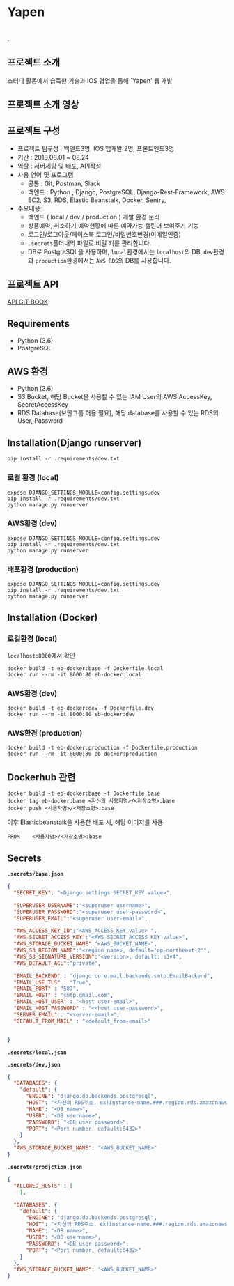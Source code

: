 # Yapen
 <br>
. <br>

## 프로젝트 소개
스터디 활동에서 습득한 기술과 IOS 협업을 통해 `Yapen' 웹 개발

## 프로젝트 소개 영상

## 프로젝트 구성
- 프로젝트 팀구성 : 백엔드3명, IOS 앱개발 2명, 프론트엔드3명
- 기간 : 2018.08.01 ~ 08.24
- 역할 : 서버세팅 및 배포, API작성
- 사용 언어 및 프로그램
  - 공통 : Git, Postman, Slack
  - 백엔드 : Python , Django, PostgreSQL, Django-Rest-Framework, AWS EC2, S3, RDS, Elastic Beanstalk, Docker, Sentry,
- 주요내용:
  - 백엔드 ( local / dev / production ) 개발 환경 분리
  - 상품예약, 취소하기,예약현황에 따른 예약가능 캘린더 보여주기 기능
  - 로그인/로그아웃/페이스북 로그인/비밀번호변경(이메일인증)
  - `.secrets`폴더내의 파일로 비밀 키를 관리합니다.
  - DB로 PostgreSQL을 사용하며, `local`환경에서는 `localhost`의 DB, `dev`환경과 `production`환경에서는 `AWS RDS`의 DB를 사용합니다.

## 프로젝트 API
[API GIT BOOK](https://wps-yapen.gitbook.io/project/yapen-api)

## Requirements
- Python (3.6)
- PostgreSQL

## AWS 환경
- Python (3.6)
- S3 Bucket, 해당 Bucket을 사용할 수 있는 IAM User의 AWS AccessKey, SecretAccessKey
- RDS Database(보안그룹 허용 필요), 해당 database를 사용할 수 있는 RDS의 User, Password

## Installation(Django runserver)

```
pip install -r .requirements/dev.txt
```

### 로컬 환경 (local)

```
expose DJANGO_SETTINGS_MODULE=config.settings.dev
pip install -r .requirements/dev.txt
python manage.py runserver

```

### AWS환경 (dev)

```
expose DJANGO_SETTINGS_MODULE=config.settings.dev
pip install -r .requirements/dev.txt
python manage.py runserver

```

### 배포환경 (production)

```
expose DJANGO_SETTINGS_MODULE=config.settings.dev
pip install -r .requirements/dev.txt
python manage.py runserver

```

## Installation (Docker)

### 로컬환경 (local)
`localhost:8000`에서 확인

```
docker build -t eb-docker:base -f Dockerfile.local
docker run --rm -it 8000:80 eb-docker:local
```

### AWS환경 (dev)

```
docker build -t eb-docker:dev -f Dockerfile.dev
docker run --rm -it 8000:80 eb-docker:dev
```

### AWS환경 (production)

```
docker build -t eb-docker:production -f Dockerfile.production
docker run --rm -it 8000:80 eb-docker:production
```

## Dockerhub 관련

```
docker build -t eb-docker:base -f Dockerfile.base
docker tag eb-docker:base <자신의 사용자명>/<저장소명>:base
docker push <사용자명>/<저장소명>:base
```
이후 Elasticbeanstalk을 사용한 배포 시, 해당 이미지를 사용

```docker file
FROM    <사용자명>/<저장소명>:base
```

## Secrets

**`.secrets/base.json`**

```json
{
  "SECRET_KEY": "<Django settings SECRET_KEY value>",

  "SUPERUSER_USERNAME":"<superuser username>",
  "SUPERUSER_PASSWORD":"<superuser user-password>",
  "SUPERUSER_EMAIL":"<superuser user-email>",

  "AWS_ACCESS_KEY_ID":"<AWS_ACCESS_KEY value> ",
  "AWS_SECRET_ACCESS_KEY":"<AWS_SECRET_ACCESS_KEY value>",
  "AWS_STORAGE_BUCKET_NAME":"<AWS_BUCKET_NAME>",
  "AWS_S3_REGION_NAME":"<region name>, default='ap-northeast-2'",
  "AWS_S3_SIGNATURE_VERSION":"<version>, default: s3v4",
  "AWS_DEFAULT_ACL":"private",

  "EMAIL_BACKEND" : "django.core.mail.backends.smtp.EmailBackend",
  "EMAIL_USE_TLS" : "True",
  "EMAIL_PORT" : "587",
  "EMAIL_HOST" : "smtp.gmail.com",
  "EMAIL_HOST_USER" : "<host user-email>",
  "EMAIL_HOST_PASSWORD" : "<<host user-password>",
  "SERVER_EMAIL" : "<server-email>",
  "DEFAULT_FROM_MAIL" : "<default_from-email>"


}

```

**`.secrets/local.json`**


**`.secrets/dev.json`**

```json
{
  "DATABASES": {
    "default": {
      "ENGINE": "django.db.backends.postgresql",
      "HOST": "<자신의 RDS주소. ex)instance-name.###.region.rds.amazonaws.com>",
      "NAME": "<DB name>",
      "USER": "<DB username>",
      "PASSWORD": "<DB user password>",
      "PORT": "<Port number, default:5432>"
    }
  },
  "AWS_STORAGE_BUCKET_NAME": "<AWS_BUCKET_NAME>"
}
```

**`.secrets/prodjction.json`**
```json
{
  "ALLOWED_HOSTS" : [
    ],

  "DATABASES": {
    "default": {
      "ENGINE": "django.db.backends.postgresql",
      "HOST": "<자신의 RDS주소. ex)instance-name.###.region.rds.amazonaws.com>",
      "NAME": "<DB name>",
      "USER": "<DB username>",
      "PASSWORD": "<DB user password>",
      "PORT": "<Port number, default:5432>"
    }
  },
  "AWS_STORAGE_BUCKET_NAME": "<AWS_BUCKET_NAME>"
}
```
